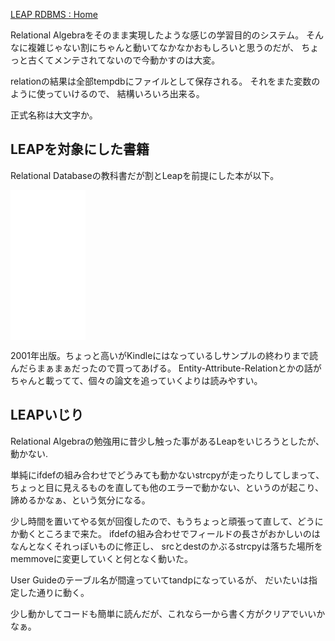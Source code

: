 [LEAP RDBMS : Home](http://leap.sourceforge.net/)

Relational Algebraをそのまま実現したような感じの学習目的のシステム。
そんなに複雑じゃない割にちゃんと動いてなかなかおもしろいと思うのだが、
ちょっと古くてメンテされてないので今動かすのは大変。

relationの結果は全部tempdbにファイルとして保存される。
それをまた変数のように使っていけるので、
結構いろいろ出来る。

正式名称は大文字か。

## LEAPを対象にした書籍

Relational Databaseの教科書だが割とLeapを前提にした本が以下。

<iframe sandbox="allow-popups allow-scripts allow-modals allow-forms allow-same-origin" style="width:120px;height:240px;" marginwidth="0" marginheight="0" scrolling="no" frameborder="0" src="//rcm-fe.amazon-adsystem.com/e/cm?lt1=_blank&bc1=000000&IS2=1&bg1=FFFFFF&fc1=000000&lc1=0000FF&t=karino203-22&language=ja_JP&o=9&p=8&l=as4&m=amazon&f=ifr&ref=as_ss_li_til&asins=B00OD5CB50&linkId=031b79722ee8b82c89df4ef320cc8118"></iframe>

2001年出版。ちょっと高いがKindleにはなっているしサンプルの終わりまで読んだらまぁまぁだったので買ってあげる。
Entity-Attribute-Relationとかの話がちゃんと載ってて、個々の論文を追っていくよりは読みやすい。

## LEAPいじり

Relational Algebraの勉強用に昔少し触った事があるLeapをいじろうとしたが、動かない.

単純にifdefの組み合わせでどうみても動かないstrcpyが走ったりしてしまって、
ちょっと目に見えるものを直しても他のエラーで動かない、というのが起こり、諦めるかなぁ、という気分になる。

少し時間を置いてやる気が回復したので、もうちょっと頑張って直して、どうにか動くところまで来た。
ifdefの組み合わせでフィールドの長さがおかしいのはなんとなくそれっぽいものに修正し、
srcとdestのかぶるstrcpyは落ちた場所をmemmoveに変更していくと何となく動いた。

User Guideのテーブル名が間違っていてtandpになっているが、
だいたいは指定した通りに動く。

少し動かしてコードも簡単に読んだが、これなら一から書く方がクリアでいいかなぁ。
